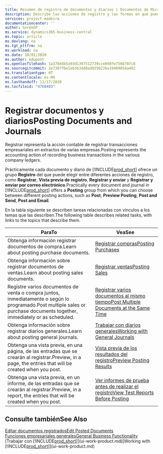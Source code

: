 ```yaml
---
title: Resumen de registro de documentos y diarios | Documentos de Microsoft
description: Describe las acciones de registro y las formas en que puede enviar documentos y diarios.
services: project-madeira
documentationcenter: ''
author: SorenGP
ms.service: dynamics365-business-central
ms.topic: article
ms.devlang: na
ms.tgt_pltfrm: na
ms.workload: na
ms.date: 10/01/2020
ms.author: edupont
ms.openlocfilehash: 1a378d4b5a93d1397512739cce898fe7566707c8
ms.sourcegitcommit: 2e7307fbe1eb3b34d0ad9356226a19409054a402
ms.translationtype: HT
ms.contentlocale: es-MX
ms.lasthandoff: 12/17/2020
ms.locfileid: "4760403"
---
```

# <a name="posting-documents-and-journals"></a><span data-ttu-id="be4c2-103">Registrar documentos y diarios</span><span class="sxs-lookup"><span data-stu-id="be4c2-103">Posting Documents and Journals</span></span>
<span data-ttu-id="be4c2-104">Registrar representa la acción contable de registrar transacciones empresariales en extractos de varias empresas.</span><span class="sxs-lookup"><span data-stu-id="be4c2-104">Posting represents the accounting action of recording business transactions in the various company ledgers.</span></span>

<span data-ttu-id="be4c2-105">Prácticamente cada documento y diario de [!INCLUDE[prod_short](includes/prod_short.md)] ofrece un grupo **Registro** del que puede elegir entre diferentes acciones de registro, como **Registrar**, **Vista previa de registro**, **Registrar y enviar** y **Registrar y enviar por correo electrónico**.</span><span class="sxs-lookup"><span data-stu-id="be4c2-105">Practically every document and journal in [!INCLUDE[prod_short](includes/prod_short.md)] offers a **Posting** group from which you can choose between different posting actions, such as **Post**, **Preview Posting**, **Post and Send**, **Post and Email**.</span></span>

<span data-ttu-id="be4c2-106">En la tabla siguiente se describen tareas relacionadas con vínculos a los temas que las describen.</span><span class="sxs-lookup"><span data-stu-id="be4c2-106">The following table describes related tasks, with links to the topics that describe them.</span></span>

| <span data-ttu-id="be4c2-107">Para</span><span class="sxs-lookup"><span data-stu-id="be4c2-107">To</span></span> | <span data-ttu-id="be4c2-108">Vea</span><span class="sxs-lookup"><span data-stu-id="be4c2-108">See</span></span> |
| --- | --- |
| <span data-ttu-id="be4c2-109">Obtenga información registrar documentos de compra.</span><span class="sxs-lookup"><span data-stu-id="be4c2-109">Learn about posting purchase documents.</span></span> |[<span data-ttu-id="be4c2-110">Registrar compras</span><span class="sxs-lookup"><span data-stu-id="be4c2-110">Posting Purchases</span></span>](ui-post-purchases.md) |
| <span data-ttu-id="be4c2-111">Obtenga información sobre registrar documentos de ventas.</span><span class="sxs-lookup"><span data-stu-id="be4c2-111">Learn about posting sales documents.</span></span> |[<span data-ttu-id="be4c2-112">Registrar ventas</span><span class="sxs-lookup"><span data-stu-id="be4c2-112">Posting Sales</span></span>](ui-post-sales.md) |
| <span data-ttu-id="be4c2-113">Registre varios documentos de venta o compra juntos, inmediatamente o según lo programado.</span><span class="sxs-lookup"><span data-stu-id="be4c2-113">Post multiple sales or purchase documents together, immediately or as scheduled.</span></span>|[<span data-ttu-id="be4c2-114">Registrar varios documentos al mismo tiempo</span><span class="sxs-lookup"><span data-stu-id="be4c2-114">Post Multiple Documents at the Same Time</span></span>](ui-batch-posting.md)|
| <span data-ttu-id="be4c2-115">Obtenga información sobre registrar diarios generales.</span><span class="sxs-lookup"><span data-stu-id="be4c2-115">Learn about posting general journals.</span></span> |[<span data-ttu-id="be4c2-116">Trabajar con diarios generales</span><span class="sxs-lookup"><span data-stu-id="be4c2-116">Working with General Journals</span></span>](ui-work-general-journals.md) |
| <span data-ttu-id="be4c2-117">Obtenga una vista previa, en una página, de las entradas que se crearán al registrar.</span><span class="sxs-lookup"><span data-stu-id="be4c2-117">Preview, in a page, the entries that will be created when you post.</span></span> |[<span data-ttu-id="be4c2-118">Vista previa de los resultados del registro</span><span class="sxs-lookup"><span data-stu-id="be4c2-118">Preview Posting Results</span></span>](ui-how-preview-post-results.md) |
| <span data-ttu-id="be4c2-119">Obtenga una vista previa, en un informe, de las entradas que se crearán al registrar.</span><span class="sxs-lookup"><span data-stu-id="be4c2-119">Preview, in a report, the entries that will be created when you post.</span></span> |[<span data-ttu-id="be4c2-120">Ver informes de prueba antes de realizar el registro</span><span class="sxs-lookup"><span data-stu-id="be4c2-120">View Test Reports Before Posting</span></span>](ui-how-view-test-reports-posting.md) |

## <a name="see-also"></a><span data-ttu-id="be4c2-121">Consulte también</span><span class="sxs-lookup"><span data-stu-id="be4c2-121">See Also</span></span>
[<span data-ttu-id="be4c2-122">Editar documentos registrados</span><span class="sxs-lookup"><span data-stu-id="be4c2-122">Edit Posted Documents</span></span>](across-edit-posted-document.md)  
[<span data-ttu-id="be4c2-123">Funciones empresariales generales</span><span class="sxs-lookup"><span data-stu-id="be4c2-123">General Business Functionality</span></span>](ui-across-business-areas.md)  
<span data-ttu-id="be4c2-124">[Trabajar con [!INCLUDE[prod_short](includes/prod_short.md)]](ui-work-product.md)</span><span class="sxs-lookup"><span data-stu-id="be4c2-124">[Working with [!INCLUDE[prod_short](includes/prod_short.md)]](ui-work-product.md)</span></span>
